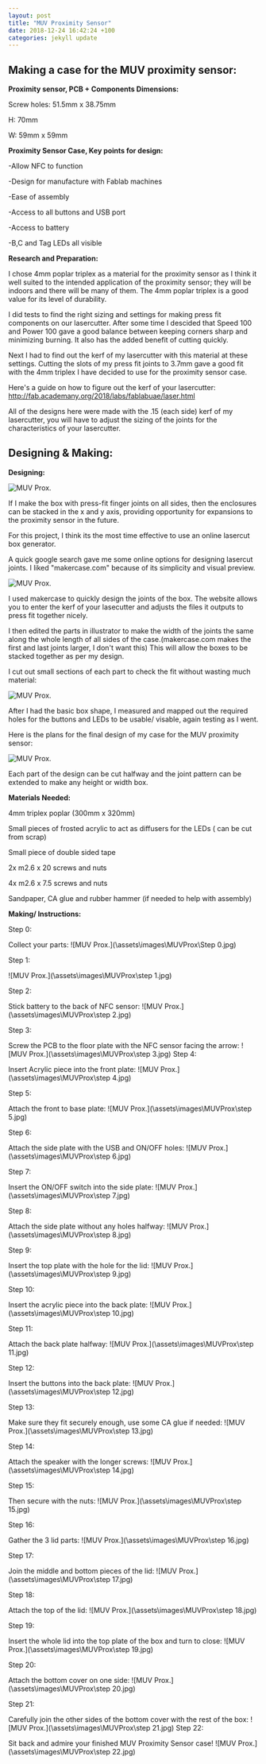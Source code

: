 ```yaml
---
layout: post
title: "MUV Proximity Sensor"
date: 2018-12-24 16:42:24 +100
categories: jekyll update
---
```

## **Making a case for the MUV proximity sensor:**




**Proximity sensor, PCB + Components Dimensions:**

Screw holes: 51.5mm x 38.75mm

H: 70mm

W: 59mm x 59mm

**Proximity Sensor Case, Key points for design:**

-Allow NFC to function

-Design for manufacture with Fablab machines

-Ease of assembly

-Access to all buttons and USB port

-Access to battery

-B,C and Tag LEDs all visible

**Research and Preparation:**

I chose 4mm poplar triplex as a material for the proximity sensor as I think it well suited to the intended application of the proximity sensor; they will be indoors and there will be many of them. The 4mm poplar triplex is a good value for its level of durability.

I did tests to find the right sizing and settings for making press fit components on our lasercutter. After some time I descided that Speed 100 and Power 100 gave a good balance between keeping corners sharp and minimizing burning. It also has the added benefit of cutting quickly.

Next I had to find out the kerf of my lasercutter with this material at these settings. Cutting the slots of my press fit joints to 3.7mm gave a good fit with the 4mm triplex I have decided to use for the proximity sensor case.

Here's a guide on how to figure out the kerf of your lasercutter:
http://fab.academany.org/2018/labs/fablabuae/laser.html

All of the designs here were made with the .15 (each side) kerf of my lasercutter, you will have to adjust the sizing of the joints for the characteristics of your lasercutter.

## **Designing & Making:**




**Designing:**

![MUV Prox.](\assets\images\MUVProx\Sketch.jpg)

If I make the box with press-fit finger joints on all sides, then the enclosures can be stacked in the x and y axis, providing opportunity for expansions to the proximity sensor in the future.

For this project, I think its the most time effective to use an online lasercut box generator.

A quick google search gave me some online options for designing lasercut joints. I liked "makercase.com" because of its  simplicity and visual preview.

![MUV Prox.](\assets\images\MUVProx\Makercase.png)

I used makercase to quickly design the joints of the box. The website allows you to enter the kerf of your lasecutter and adjusts the files it outputs to press fit together nicely.

I then edited the parts in illustrator to make the width of the joints the same along the whole length of all sides of the case.(makercase.com makes the first and last joints larger, I don't want this)  This will allow the boxes to be stacked together as per my design.

I cut out small sections of each part to check the fit without wasting much material:

![MUV Prox.](\assets\images\MUVProx\tests.jpg)

After I had the basic box shape, I measured and mapped out the required holes for the buttons and LEDs to be usable/ visable, again testing as I went.

Here is the plans for the final design of my case for the MUV proximity sensor:

![MUV Prox.](\assets\images\MUVProx\Plans.png)

Each part of the design can be cut halfway and the joint pattern can be extended to make any height or width box.



**Materials Needed:**

4mm triplex poplar (300mm x 320mm)

Small pieces of frosted acrylic to act as diffusers for the LEDs ( can be cut from scrap)

Small piece of double sided tape

2x m2.6 x 20 screws and nuts

4x m2.6 x 7.5 screws and nuts

Sandpaper, CA glue and rubber hammer (if needed to help with assembly)

**Making/ Instructions:**

Step 0:

Collect your parts:
![MUV Prox.](\assets\images\MUVProx\Step 0.jpg)

Step 1:

![MUV Prox.](\assets\images\MUVProx\step 1.jpg)

Step 2:

Stick battery to the back of NFC sensor:
![MUV Prox.](\assets\images\MUVProx\step 2.jpg)

Step 3:

Screw the PCB to the floor plate with the NFC sensor facing the arrow:
![MUV Prox.](\assets\images\MUVProx\step 3.jpg)
Step 4:

Insert Acrylic piece into the front plate:
![MUV Prox.](\assets\images\MUVProx\step 4.jpg)

Step 5:

Attach the front to base plate:
![MUV Prox.](\assets\images\MUVProx\step 5.jpg)

Step 6:

Attach the side plate with the USB and ON/OFF holes:
![MUV Prox.](\assets\images\MUVProx\step 6.jpg)

Step 7:

Insert the ON/OFF switch into the side plate:
![MUV Prox.](\assets\images\MUVProx\step 7.jpg)

Step 8:

Attach the side plate without any holes halfway:
![MUV Prox.](\assets\images\MUVProx\step 8.jpg)

Step 9:

Insert the top plate with the hole for the lid:
![MUV Prox.](\assets\images\MUVProx\step 9.jpg)

Step 10:

Insert the acrylic piece into the back plate:
![MUV Prox.](\assets\images\MUVProx\step 10.jpg)

Step 11:

Attach the back plate halfway:
![MUV Prox.](\assets\images\MUVProx\step 11.jpg)

Step 12:

Insert the buttons into the back plate:
![MUV Prox.](\assets\images\MUVProx\step 12.jpg)

Step 13:

Make sure they fit securely enough, use some CA glue if needed:
![MUV Prox.](\assets\images\MUVProx\step 13.jpg)

Step 14:

Attach the speaker with the longer screws:
![MUV Prox.](\assets\images\MUVProx\step 14.jpg)

Step 15:

Then secure with the nuts:
![MUV Prox.](\assets\images\MUVProx\step 15.jpg)

Step 16:

Gather the 3 lid parts:
![MUV Prox.](\assets\images\MUVProx\step 16.jpg)

Step 17:

Join the middle and bottom pieces of the lid:
![MUV Prox.](\assets\images\MUVProx\step 17.jpg)

Step 18:

Attach the top of the lid:
![MUV Prox.](\assets\images\MUVProx\step 18.jpg)

Step 19:

Insert the whole lid into the top plate of the box and turn to close:
![MUV Prox.](\assets\images\MUVProx\step 19.jpg)

Step 20:

Attach the bottom cover on one side:
![MUV Prox.](\assets\images\MUVProx\step 20.jpg)

Step 21:

Carefully join the other sides of the bottom cover with the rest of the box:
![MUV Prox.](\assets\images\MUVProx\step 21.jpg)
Step 22:

Sit back and admire your finished MUV Proximity Sensor case!
![MUV Prox.](\assets\images\MUVProx\step 22.jpg)
